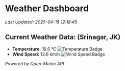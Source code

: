 
# Weather Dashboard

_Last Updated: 2025-04-18 12:18:45_

## Current Weather Data: (Srinagar, JK)
- **Temperature:** 19.6 °C ![Temperature Badge](https://img.shields.io/badge/Temperature-Low%20Temp-blue)
- **Wind Speed:** 12.6 km/h ![Wind Speed Badge](https://img.shields.io/badge/Wind%20Speed-Light%20Wind-blue)

*Powered by Open-Meteo API*
